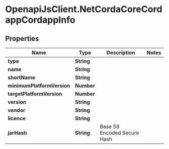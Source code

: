 # OpenapiJsClient.NetCordaCoreCordappCordappInfo

## Properties

Name | Type | Description | Notes
------------ | ------------- | ------------- | -------------
**type** | **String** |  | 
**name** | **String** |  | 
**shortName** | **String** |  | 
**minimumPlatformVersion** | **Number** |  | 
**targetPlatformVersion** | **Number** |  | 
**version** | **String** |  | 
**vendor** | **String** |  | 
**licence** | **String** |  | 
**jarHash** | **String** | Base 58 Encoded Secure Hash | 


